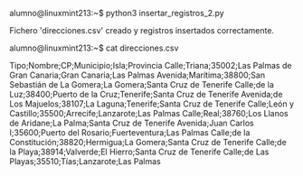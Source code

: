 alumno@linuxmint213:~$ python3 insertar_registros_2.py

Fichero 'direcciones.csv' creado y registros insertados correctamente.

alumno@linuxmint213:~$ cat direcciones.csv

Tipo;Nombre;CP;Municipio;Isla;Provincia
Calle;Triana;35002;Las Palmas de Gran Canaria;Gran Canaria;Las Palmas
Avenida;Marítima;38800;San Sebastián de La Gomera;La Gomera;Santa Cruz de Tenerife
Calle;de la Luz;38400;Puerto de la Cruz;Tenerife;Santa Cruz de Tenerife
Avenida;de Los Majuelos;38107;La Laguna;Tenerife;Santa Cruz de Tenerife
Calle;León y Castillo;35500;Arrecife;Lanzarote;Las Palmas
Calle;Real;38760;Los Llanos de Aridane;La Palma;Santa Cruz de Tenerife
Avenida;Juan Carlos I;35600;Puerto del Rosario;Fuerteventura;Las Palmas
Calle;de la Constitución;38820;Hermigua;La Gomera;Santa Cruz de Tenerife
Calle;de la Playa;38914;Valverde;El Hierro;Santa Cruz de Tenerife
Calle;de Las Playas;35510;Tías;Lanzarote;Las Palmas
